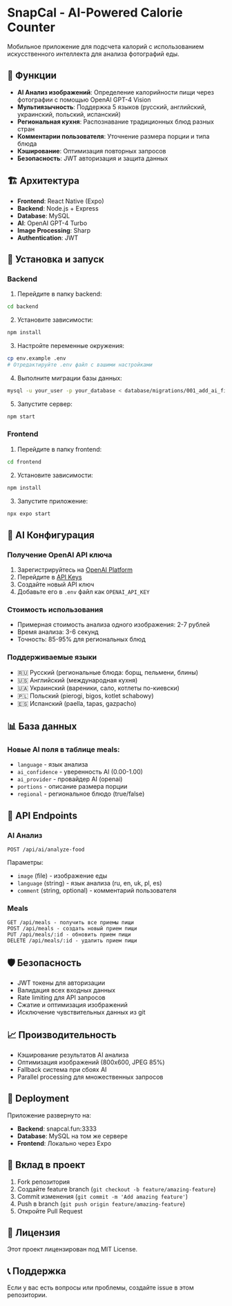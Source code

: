 # SnapCal - AI-Powered Calorie Counter

Мобильное приложение для подсчета калорий с использованием искусственного интеллекта для анализа фотографий еды.

## 🚀 Функции

- **AI Анализ изображений**: Определение калорийности пищи через фотографии с помощью OpenAI GPT-4 Vision
- **Мультиязычность**: Поддержка 5 языков (русский, английский, украинский, польский, испанский)
- **Региональная кухня**: Распознавание традиционных блюд разных стран
- **Комментарии пользователя**: Уточнение размера порции и типа блюда
- **Кэширование**: Оптимизация повторных запросов
- **Безопасность**: JWT авторизация и защита данных

## 🏗️ Архитектура

- **Frontend**: React Native (Expo)
- **Backend**: Node.js + Express
- **Database**: MySQL
- **AI**: OpenAI GPT-4 Turbo
- **Image Processing**: Sharp
- **Authentication**: JWT

## 📱 Установка и запуск

### Backend

1. Перейдите в папку backend:
```bash
cd backend
```

2. Установите зависимости:
```bash
npm install
```

3. Настройте переменные окружения:
```bash
cp env.example .env
# Отредактируйте .env файл с вашими настройками
```

4. Выполните миграции базы данных:
```bash
mysql -u your_user -p your_database < database/migrations/001_add_ai_fields.sql
```

5. Запустите сервер:
```bash
npm start
```

### Frontend

1. Перейдите в папку frontend:
```bash
cd frontend
```

2. Установите зависимости:
```bash
npm install
```

3. Запустите приложение:
```bash
npx expo start
```

## 🤖 AI Конфигурация

### Получение OpenAI API ключа

1. Зарегистрируйтесь на [OpenAI Platform](https://platform.openai.com/)
2. Перейдите в [API Keys](https://platform.openai.com/api-keys)
3. Создайте новый API ключ
4. Добавьте его в `.env` файл как `OPENAI_API_KEY`

### Стоимость использования

- Примерная стоимость анализа одного изображения: 2-7 рублей
- Время анализа: 3-6 секунд
- Точность: 85-95% для региональных блюд

### Поддерживаемые языки

- 🇷🇺 Русский (региональные блюда: борщ, пельмени, блины)
- 🇺🇸 Английский (международная кухня)
- 🇺🇦 Украинский (вареники, сало, котлеты по-киевски)
- 🇵🇱 Польский (pierogi, bigos, kotlet schabowy)
- 🇪🇸 Испанский (paella, tapas, gazpacho)

## 📊 База данных

### Новые AI поля в таблице meals:

- `language` - язык анализа
- `ai_confidence` - уверенность AI (0.00-1.00)
- `ai_provider` - провайдер AI (openai)
- `portions` - описание размера порции
- `regional` - региональное блюдо (true/false)

## 🔧 API Endpoints

### AI Анализ
```
POST /api/ai/analyze-food
```
Параметры:
- `image` (file) - изображение еды
- `language` (string) - язык анализа (ru, en, uk, pl, es)
- `comment` (string, optional) - комментарий пользователя

### Meals
```
GET /api/meals - получить все приемы пищи
POST /api/meals - создать новый прием пищи
PUT /api/meals/:id - обновить прием пищи
DELETE /api/meals/:id - удалить прием пищи
```

## 🛡️ Безопасность

- JWT токены для авторизации
- Валидация всех входных данных
- Rate limiting для API запросов
- Сжатие и оптимизация изображений
- Исключение чувствительных данных из git

## 📈 Производительность

- Кэширование результатов AI анализа
- Оптимизация изображений (800x600, JPEG 85%)
- Fallback система при сбоях AI
- Parallel processing для множественных запросов

## 🔄 Deployment

Приложение развернуто на:
- **Backend**: snapcal.fun:3333
- **Database**: MySQL на том же сервере
- **Frontend**: Локально через Expo

## 🤝 Вклад в проект

1. Fork репозитория
2. Создайте feature branch (`git checkout -b feature/amazing-feature`)
3. Commit изменения (`git commit -m 'Add amazing feature'`)
4. Push в branch (`git push origin feature/amazing-feature`)
5. Откройте Pull Request

## 📝 Лицензия

Этот проект лицензирован под MIT License.

## 📞 Поддержка

Если у вас есть вопросы или проблемы, создайте issue в этом репозитории. 